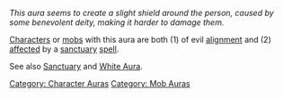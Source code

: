 *This aura seems to create a slight shield around the person, caused by
some benevolent deity, making it harder to damage them.*

[Characters](:Category:_Characters "wikilink") or
[mobs](:Category:_Mobs "wikilink") with this aura are both (1) of evil
[alignment](Alignment "wikilink") and (2) [affected](Affects "wikilink")
by a [sanctuary](Sanctuary "wikilink")
[spell](:Category:_Spells "wikilink").

See also [Sanctuary](Sanctuary "wikilink") and [White
Aura](White_Aura "wikilink").

[Category: Character Auras](Category:_Character_Auras "wikilink")
[Category: Mob Auras](Category:_Mob_Auras "wikilink")
